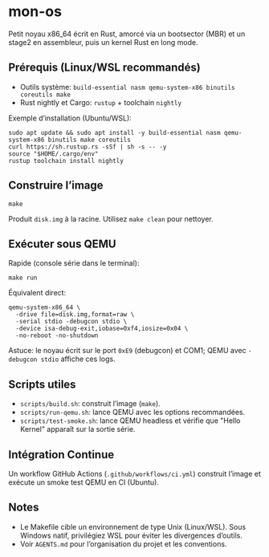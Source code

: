 # mon-os

Petit noyau x86_64 écrit en Rust, amorcé via un bootsector (MBR) et un stage2 en assembleur, puis un kernel Rust en long mode.

## Prérequis (Linux/WSL recommandés)

- Outils système: `build-essential nasm qemu-system-x86 binutils coreutils make`
- Rust nightly et Cargo: `rustup` + toolchain `nightly`

Exemple d’installation (Ubuntu/WSL):

```
sudo apt update && sudo apt install -y build-essential nasm qemu-system-x86 binutils make coreutils
curl https://sh.rustup.rs -sSf | sh -s -- -y
source "$HOME/.cargo/env"
rustup toolchain install nightly
```

## Construire l’image

```
make
```

Produit `disk.img` à la racine. Utilisez `make clean` pour nettoyer.

## Exécuter sous QEMU

Rapide (console série dans le terminal):

```
make run
```

Équivalent direct:

```
qemu-system-x86_64 \
  -drive file=disk.img,format=raw \
  -serial stdio -debugcon stdio \
  -device isa-debug-exit,iobase=0xf4,iosize=0x04 \
  -no-reboot -no-shutdown
```

Astuce: le noyau écrit sur le port `0xE9` (debugcon) et COM1; QEMU avec `-debugcon stdio` affiche ces logs.

## Scripts utiles

- `scripts/build.sh`: construit l’image (`make`).
- `scripts/run-qemu.sh`: lance QEMU avec les options recommandées.
- `scripts/test-smoke.sh`: lance QEMU headless et vérifie que "Hello Kernel" apparaît sur la sortie série.

## Intégration Continue

Un workflow GitHub Actions (`.github/workflows/ci.yml`) construit l’image et exécute un smoke test QEMU en CI (Ubuntu).

## Notes

- Le Makefile cible un environnement de type Unix (Linux/WSL). Sous Windows natif, privilégiez WSL pour éviter les divergences d’outils.
- Voir `AGENTS.md` pour l’organisation du projet et les conventions.
